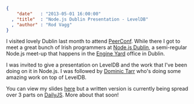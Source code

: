 ```json
{
    "date"   : "2013-05-01 16:00:00"
  , "title"  : "Node.js Dublin Presentation - LevelDB"
  , "author" : "Rod Vagg"
}
```

I visited lovely Dublin last month to attend [PeerConf](http://peerconf.com/). While there I got to meet a great bunch of Irish programmers at [Node.js Dublin](http://www.nodejsdublin.com/), a semi-regular Node.js meet-up that happens in the [Engine Yard](https://www.engineyard.com/) office in Dublin.

I was invited to give a presentation on LevelDB and the work that I've been doing on it in Node.js. I was followed by [Dominic Tarr](https://github.com/dominictarr) who's doing some amazing work on top of LevelDB.

You can view my slides [here](http://r.va.gg/presentations/nodejsdub/) but a written version is currently being spread over 3 parts on [DailyJS](http://dailyjs.com). More about that soon!